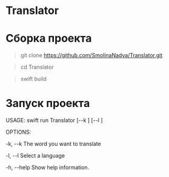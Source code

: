 # Translator

# Сборка проекта
>git clone https://github.com/SmolinaNadya/Translator.git

>cd Translator

>swift build

# Запуск проекта
USAGE: swift run Translator [--k ] [--l ]

OPTIONS:

-k, --k The word you want to translate

-l, --l Select a language

-h, --help Show help information.

